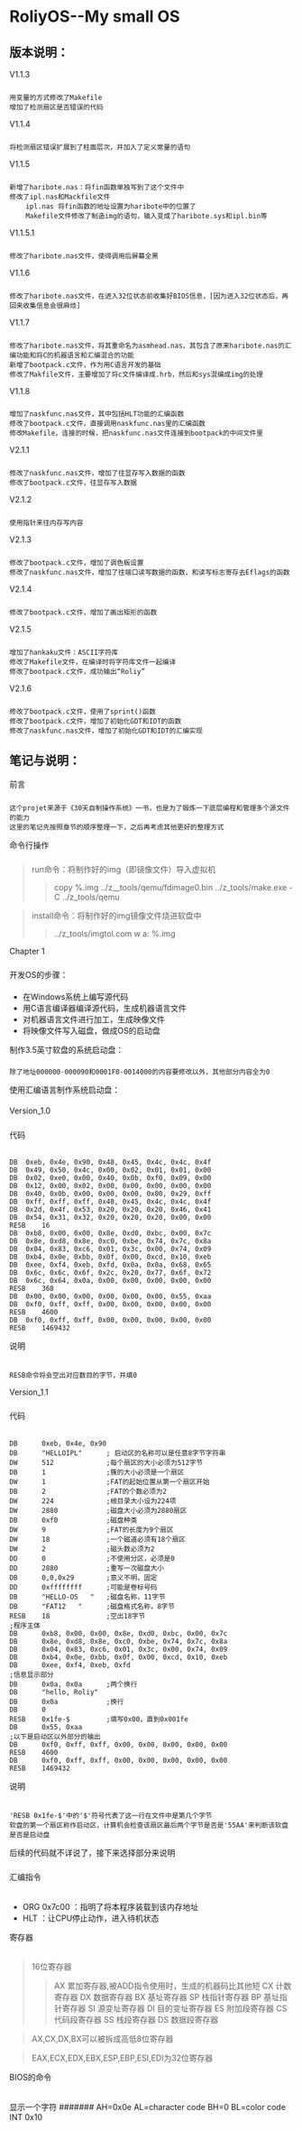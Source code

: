 RoliyOS--My small OS
=======
版本说明：
--------
V1.1.3
###
	用变量的方式修改了Makefile
	增加了检测扇区是否错误的代码
V1.1.4
###
	将检测扇区错误扩展到了柱面层次，并加入了定义常量的语句
V1.1.5
###
	新增了haribote.nas：将fin函数单独写到了这个文件中
	修改了ipl.nas和Mackfile文件
		ipl.nas 将fin函数的地址设置为haribote中的位置了
		Makefile文件修改了制造img的语句，输入变成了haribote.sys和ipl.bin等
V1.1.5.1
###
	修改了haribote.nas文件，使得调用后屏幕全黑
V1.1.6
###
	修改了haribote.nas文件，在进入32位状态前收集好BIOS信息，[因为进入32位状态后，再回来收集信息会很麻烦]
V1.1.7
###
	修改了haribote.nas文件，将其重命名为asmhead.nas，其包含了原来haribote.nas的汇编功能和将C的机器语言和汇编混合的功能
	新增了bootpack.c文件，作为用C语言开发的基础
	修改了Makfile文件，主要增加了将c文件编译成.hrb，然后和sys混编成img的处理
V1.1.8
###
	增加了naskfunc.nas文件，其中包括HLT功能的汇编函数
	修改了bootpack.c文件，直接调用naskfunc.nas里的汇编函数
	修改Makefile，连接的时候，把naskfunc.nas文件连接到bootpack的中间文件里
V2.1.1
###
	修改了naskfunc.nas文件，增加了往显存写入数据的函数
	修改了bootpack.c文件，往显存写入数据
V2.1.2
###
	使用指针来往内存写内容
V2.1.3
###
	修改了bootpack.c文件，增加了调色板设置
	修改了naskfunc.nas文件，增加了往端口读写数据的函数，和读写标志寄存去Eflags的函数
V2.1.4
###
	修改了bootpack.c文件，增加了画出矩形的函数
V2.1.5
###
	增加了hankaku文件：ASCII字符库
	修改了Makefile文件，在编译时将字符库文件一起编译
	修改了bootpack.c文件，成功输出“Roliy”
V2.1.6
###
	修改了bootpack.c文件，使用了sprint()函数
	修改了bootpack.c文件，增加了初始化GDT和IDT的函数
	修改了naskfunc.nas文件，增加了初始化GDT和IDT的汇编实现
笔记与说明：
--------
前言
###
	这个projet来源于《30天自制操作系统》一书，也是为了锻炼一下底层编程和管理多个源文件的能力
	这里的笔记先按照章节的顺序整理一下，之后再考虑其他更好的整理方式
命令行操作
###
>run命令：将制作好的img（即镜像文件）导入虚拟机
>>copy %.img ../z__tools/qemu/fdimage0.bin
>>../z_tools/make.exe -C ../z_tools/qemu

>install命令：将制作好的img镜像文件烧进软盘中
>>../z_tools/imgtol.com w a: %.img

Chapter 1
###
开发OS的步骤：
####
* 在Windows系统上编写源代码
* 用C语言编译器编译源代码，生成机器语言文件
* 对机器语言文件进行加工，生成映像文件
* 将映像文件写入磁盘，做成OS的启动盘

制作3.5英寸软盘的系统启动盘：
####
	除了地址000000-000090和0001F0-0014000的内容要修改以外，其他部分内容全为0

使用汇编语言制作系统启动盘：
####
Version_1.0
#####
代码
######
	DB	0xeb, 0x4e, 0x90, 0x48, 0x45, 0x4c, 0x4c, 0x4f
	DB	0x49, 0x50, 0x4c, 0x00, 0x02, 0x01, 0x01, 0x00
	DB	0x02, 0xe0, 0x00, 0x40, 0x0b, 0xf0, 0x09, 0x00
	DB	0x12, 0x00, 0x02, 0x00, 0x00, 0x00, 0x00, 0x00
	DB	0x40, 0x0b, 0x00, 0x00, 0x00, 0x00, 0x29, 0xff
	DB	0xff, 0xff, 0xff, 0x48, 0x45, 0x4c, 0x4c, 0x4f
	DB	0x2d, 0x4f, 0x53, 0x20, 0x20, 0x20, 0x46, 0x41
	DB	0x54, 0x31, 0x32, 0x20, 0x20, 0x20, 0x00, 0x00
	RESB	16
	DB	0xb8, 0x00, 0x00, 0x8e, 0xd0, 0xbc, 0x00, 0x7c
	DB	0x8e, 0xd8, 0x8e, 0xc0, 0xbe, 0x74, 0x7c, 0x8a
	DB	0x04, 0x83, 0xc6, 0x01, 0x3c, 0x00, 0x74, 0x09
	DB	0xb4, 0x0e, 0xbb, 0x0f, 0x00, 0xcd, 0x10, 0xeb
	DB	0xee, 0xf4, 0xeb, 0xfd, 0x0a, 0x0a, 0x68, 0x65
	DB	0x6c, 0x6c, 0x6f, 0x2c, 0x20, 0x77, 0x6f, 0x72
	DB	0x6c, 0x64, 0x0a, 0x00, 0x00, 0x00, 0x00, 0x00
	RESB	368
	DB	0x00, 0x00, 0x00, 0x00, 0x00, 0x00, 0x55, 0xaa
	DB	0xf0, 0xff, 0xff, 0x00, 0x00, 0x00, 0x00, 0x00
	RESB	4600
	DB	0xf0, 0xff, 0xff, 0x00, 0x00, 0x00, 0x00, 0x00
	RESB	1469432

说明
######
	RESB命令将会空出对应数目的字节，并填0

Version_1.1
#####
代码
######
	DB		0xeb, 0x4e, 0x90
	DB		"HELLOIPL"		; 启动区的名称可以是任意8字节字符串
	DW		512				;每个扇区的大小必须为512字节
	DB		1				;簇的大小必须是一个扇区
	DW		1				;FAT的起始位置从第一个扇区开始
	DB		2				;FAT的个数必须为2
	DW		224				;根目录大小设为224项
	DW		2880			;磁盘大小必须为2880扇区
	DB		0xf0			;磁盘种类
	DW		9				;FAT的长度为9个扇区
	DW		18				;一个磁道必须有18个扇区
	DW		2				;磁头数必须为2
	DD		0				;不使用分区，必须是0
	DD		2880			;重写一次磁盘大小
	DB		0,0,0x29		;意义不明，固定
	DD		0xffffffff		;可能是卷标号码
	DB		"HELLO-OS   "	;磁盘名称，11字节
	DB		"FAT12   "		;磁盘格式名称，8字节
	RESB	18				;空出18字节
	;程序主体
	DB		0xb8, 0x00, 0x00, 0x8e, 0xd0, 0xbc, 0x00, 0x7c
	DB		0x8e, 0xd8, 0x8e, 0xc0, 0xbe, 0x74, 0x7c, 0x8a
	DB		0x04, 0x83, 0xc6, 0x01, 0x3c, 0x00, 0x74, 0x09
	DB		0xb4, 0x0e, 0xbb, 0x0f, 0x00, 0xcd, 0x10, 0xeb
	DB		0xee, 0xf4, 0xeb, 0xfd
	;信息显示部分
	DB		0x0a, 0x0a		;两个换行
	DB		"hello, Roliy"
	DB		0x0a			;换行
	DB		0
	RESB	0x1fe-$			;填写0x00，直到0x001fe
	DB		0x55, 0xaa
	;以下是启动区以外部分的输出
	DB		0xf0, 0xff, 0xff, 0x00, 0x00, 0x00, 0x00, 0x00
	RESB	4600
	DB		0xf0, 0xff, 0xff, 0x00, 0x00, 0x00, 0x00, 0x00
	RESB	1469432

说明
######
	'RESB 0x1fe-$'中的'$'符号代表了这一行在文件中是第几个字节
	软盘的第一个扇区称作启动区，计算机会检查该扇区最后两个字节是否是'55AA'来判断该软盘是否是启动盘

后续的代码就不详说了，接下来选择部分来说明
#####
汇编指令
######
* ORG 0x7c00 ：指明了将本程序装载到该内存地址
* HLT ：让CPU停止动作，进入待机状态

寄存器
######
>16位寄存器
>>AX 累加寄存器,被ADD指令使用时，生成的机器码比其他短
>>CX 计数寄存器
>>DX 数据寄存器
>>BX 基址寄存器
>>SP 栈指针寄存器
>>BP 基址指针寄存器
>>SI 源变址寄存器
>>DI 目的变址寄存器
>>ES 附加段寄存器
>>CS 代码段寄存器
>>SS 栈段寄存器
>>DS 数据段寄存器

>AX,CX,DX,BX可以被拆成高低8位寄存器

>EAX,ECX,EDX,EBX,ESP,EBP,ESI,EDI为32位寄存器

BIOS的命令
######
显示一个字符
#######
	AH=0x0e
	AL=character code
	BH=0
	BL=color code
	INT 0x10

	

